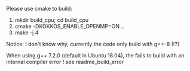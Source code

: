 Please use cmake to build:

1. mkdir build_cpu; cd build_cpu
2. cmake -DKOKKOS_ENABLE_OPENMP=ON ..
3. make -j 4

Notice:
I don't know why, currently the code only build with g++-8 (!?)

When using g++ 7.2.0 (default in Ubuntu 18.04), the fails to build with an internal compiler error !
see readme_build_error

